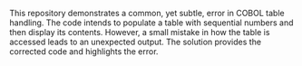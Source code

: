 This repository demonstrates a common, yet subtle, error in COBOL table handling. The code intends to populate a table with sequential numbers and then display its contents. However, a small mistake in how the table is accessed leads to an unexpected output. The solution provides the corrected code and highlights the error.